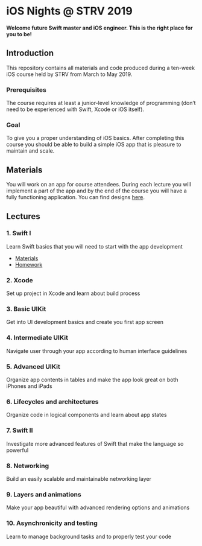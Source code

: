 # iOS Nights @ STRV 2019

**Welcome future Swift master and iOS engineer. This is the right place for you to be!**

## Introduction

This repository contains all materials and code produced during a ten-week iOS course held by STRV from March to May 2019.

### Prerequisites

The course requires at least a junior-level knowledge of programming (don’t need to be experienced with Swift, Xcode or iOS itself).

### Goal

To give you a proper understanding of iOS basics. After completing this course you should be able to build a simple iOS app that is pleasure to maintain and scale.

## Materials

You will work on an app for course attendees. During each lecture you will implement a part of the app and by the end of the course you will have a fully functioning application. You can find designs [here](https://invis.io/SKPDB7QDZ2W).

## Lectures

### 1. Swift I

Learn Swift basics that you will need to start with the app development

- [Materials](01-Swift-I)
- [Homework](01-Swift-I/Homework)

### 2. Xcode

Set up project in Xcode and learn about build process

### 3. Basic UIKit

Get into UI development basics and create you first app screen

### 4. Intermediate UIKit

Navigate user through your app according to human interface guidelines

### 5. Advanced UIKit

Organize app contents in tables and make the app look great on both iPhones and iPads

### 6. Lifecycles and architectures

Organize code in logical components and learn about app states

### 7. Swift II

Investigate more advanced features of Swift that make the language so powerful

### 8. Networking

Build an easily scalable and maintainable networking layer

### 9. Layers and animations

Make your app beautiful with advanced rendering options and animations

### 10. Asynchronicity and testing

Learn to manage background tasks and to properly test your code